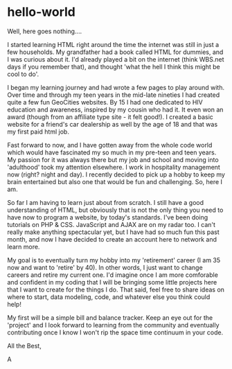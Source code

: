 # hello-world
Well, here goes nothing....

I started learning HTML right around the time the internet was still in just a few households. My grandfather had a book called HTML for dummies, and I was curious about it. I'd already played a bit on the internet (think WBS.net days if you remember that), and thought 'what the hell I think this might be cool to do'.

I began my learning journey and had wrote a few pages to play around with. Over time and through my teen years in the mid-late nineties I had created quite a few fun GeoCities websites. By 15 I had one dedicated to HIV education and awareness, inspired by my cousin who had it. It even won an award (though from an affiliate type site - it felt good!). I created a basic website for a friend's car dealership as well by the age of 18 and that was my first paid html job. 

Fast forward to now, and I have gotten away from the whole code world which would have fascinated my so much in my pre-teen and teen years. My passion for it was always there but my job and school and moving into 'adulthood' took my attention elsewhere. I work in hospitality management now (right? night and day). I recently decided to pick up a hobby to keep my brain entertained but also one that would be fun and challenging. So, here I am. 

So far I am having to learn just about from scratch. I still have a good understanding of HTML, but obviously that is not the only thing you need to have now to program a website, by today's standards. I've been doing tutorials on PHP & CSS. JavaScript and AJAX are on my radar too. I can't really make anything spectacular yet, but I have had so much fun this past month, and now I have decided to create an account here to network and learn more. 

My goal is to eventually turn my hobby into my 'retirement' career (I am 35 now and want to 'retire' by 40). In other words, I just want to change careers and retire my current one. I'd imagine once I am more comforable and confident in my coding that I will be bringing some little projects here that I want to create for the things I do. That said, feel free to share ideas on where to start, data modeling, code, and whatever else you think could help! 

My first will be a simple bill and balance tracker. Keep an eye out for the 'project' and I look forward to learning from the community and eventually contributing once I know I won't rip the space time continuum in your code. 

All the Best,

A

